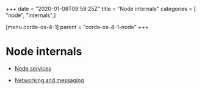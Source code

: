 +++
date = "2020-01-08T09:59:25Z"
title = "Node internals"
categories = [ "node", "internals",]

[menu.corda-os-4-1]
parent = "corda-os-4-1-node"
+++


# Node internals


* [Node services](node-services.md)

* [Networking and messaging](messaging.md)



